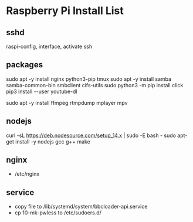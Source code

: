 # Raspberry Pi Install List

## sshd

raspi-config, interface, activate ssh

## packages
sudo apt -y install nginx python3-pip tmux
sudo apt -y install samba samba-common-bin smbclient cifs-utils
sudo python3 -m pip install click
pip3 install --user youtube-dl

sudo apt -y install ffmpeg rtmpdump mplayer mpv


## nodejs
curl -sL https://deb.nodesource.com/setup_14.x | sudo -E bash -
sudo apt-get install -y nodejs gcc g++ make

## nginx

* /etc/nginx


## service

* copy file to /lib/systemd/system/bbcloader-api.service
* cp 10-mk-pwless to /etc/sudoers.d/
